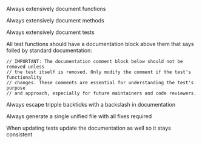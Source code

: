 Always extensively document functions

Always extensively document methods

Always extensively document tests

All test functions should have a documentation block above them that says folled by standard documentation:
```
// IMPORTANT: The documentation comment block below should not be removed unless
// the test itself is removed. Only modify the comment if the test's functionality
// changes. These comments are essential for understanding the test's purpose
// and approach, especially for future maintainers and code reviewers.
```

Always escape tripple backticks with a backslash in documentation

Always generate a single unified file with all fixes required

When updating tests update the documentation as well so it stays consistent
